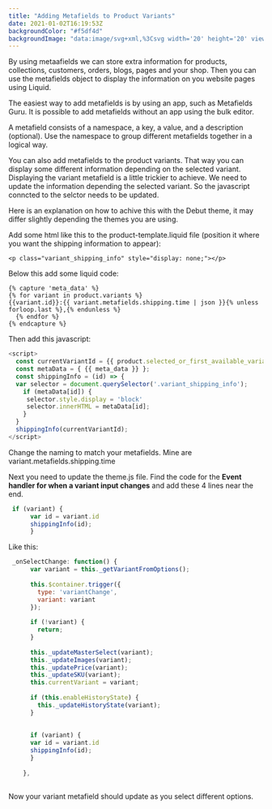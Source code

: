 ```yaml
---
title: "Adding Metafields to Product Variants"
date: 2021-01-02T16:19:53Z
backgroundColor: "#f5df4d"
backgroundImage: "data:image/svg+xml,%3Csvg width='20' height='20' viewBox='0 0 20 20' xmlns='http://www.w3.org/2000/svg'%3E%3Cpath d='M0 0h20L0 20z' fill='%239C92AC' fill-opacity='0.4' fill-rule='evenodd'/%3E%3C/svg%3E"
---
```

By using metaafields we can store extra information for products, collections, customers, orders, blogs, pages and your shop. Then you can use the metafields object to display the information on you website pages using Liquid.

The easiest way to add metafields is by using an app, such as Metafields Guru. It is possible to add metafields without an app using the bulk editor.

A metafield consists of a namespace, a key, a value, and a description (optional). Use the namespace to group different metafields together in a logical way.

You can also add metafields to the product variants. That way you can display some different information depending on the selected variant. Displaying the variant metafield is a little trickier to achieve. We need to update the information depending the selected variant. So the javascript conncted to the selctor needs to be updated.  

Here is an explanation on how to achive this with the Debut theme, it may differ slightly depending the themes you are using.

Add some html like this to the product-template.liquid file (position it where you want the shipping information to appear):

```
<p class="variant_shipping_info" style="display: none;"></p>
```

Below this add some liquid code:
      
```liquid
{% capture 'meta_data' %}
{% for variant in product.variants %}
{{variant.id}}:{{ variant.metafields.shipping.time | json }}{% unless forloop.last %},{% endunless %}
  {% endfor %}
{% endcapture %}
```
  
Then add this javascript:
 
```javascript
<script>
  const currentVariantId = {{ product.selected_or_first_available_variant.id }}; 
  const metaData = { {{ meta_data }} };
  const shippingInfo = (id) => {
  var selector = document.querySelector('.variant_shipping_info');
    if (metaData[id]) {
     selector.style.display = 'block'
     selector.innerHTML = metaData[id];
    } 
  }
  shippingInfo(currentVariantId);  
</script>
```
 
Change the naming to match your metafields. Mine are variant.metafields.shipping.time 
 
Next you need to update the theme.js file. Find the code for the **Event handler for when a variant input changes** and add these 4 lines near the end.

```javascript
 if (variant) {
	  var id = variant.id 
	  shippingInfo(id);
      }

```
Like this:

```javascript
 _onSelectChange: function() {
      var variant = this._getVariantFromOptions();
 
      this.$container.trigger({
        type: 'variantChange',
        variant: variant
      });
 
      if (!variant) {
        return;
      }
 
      this._updateMasterSelect(variant);
      this._updateImages(variant);
      this._updatePrice(variant);
      this._updateSKU(variant);
      this.currentVariant = variant;
 
      if (this.enableHistoryState) {
        this._updateHistoryState(variant);
      }
      
      
      if (variant) {
	  var id = variant.id 
	  shippingInfo(id);
      }
      
    },
 
 ```
 
 Now your variant metafield should update as you select different options.
